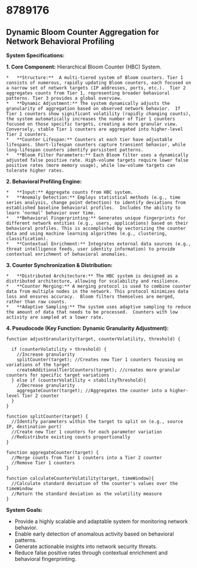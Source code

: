 # 8789176

## Dynamic Bloom Counter Aggregation for Network Behavioral Profiling

**System Specifications:**

**1. Core Component:** Hierarchical Bloom Counter (HBC) System.

    *   **Structure:**  A multi-tiered system of Bloom counters. Tier 1 consists of numerous, rapidly updating Bloom counters, each focused on a narrow set of network targets (IP addresses, ports, etc.).  Tier 2 aggregates counts from Tier 1, representing broader behavioral patterns. Tier 3 provides a global overview.
    *   **Dynamic Adjustment:** The system dynamically adjusts the granularity of aggregation based on observed network behavior.  If Tier 1 counters show significant volatility (rapidly changing counts), the system automatically increases the number of Tier 1 counters focused on those specific targets, creating a more granular view. Conversely, stable Tier 1 counters are aggregated into higher-level Tier 2 counters.
    *   **Counter Lifespan:** Counters at each tier have adjustable lifespans. Short-lifespan counters capture transient behavior, while long-lifespan counters identify persistent patterns.
    *   **Bloom Filter Parameters:** Each Bloom filter uses a dynamically adjusted false positive rate. High-volume targets require lower false positive rates (more memory usage), while low-volume targets can tolerate higher rates.

**2. Behavioral Profiling Engine:**

    *   **Input:** Aggregate counts from HBC system.
    *   **Anomaly Detection:** Employs statistical methods (e.g., time series analysis, change point detection) to identify deviations from established baseline behavioral profiles.  Includes the ability to learn ‘normal’ behavior over time.
    *   **Behavioral Fingerprinting:** Generates unique fingerprints for different network entities (e.g., users, applications) based on their behavioral profiles. This is accomplished by vectorizing the counter data and using machine learning algorithms (e.g., clustering, classification).
    *   **Contextual Enrichment:** Integrates external data sources (e.g., threat intelligence feeds, user identity information) to provide contextual enrichment of behavioral anomalies.

**3.  Counter Synchronization & Distribution:**

    *   **Distributed Architecture:** The HBC system is designed as a distributed architecture, allowing for scalability and resilience.
    *   **Counter Merging:** A merging protocol is used to combine counter data from multiple nodes in the network. This protocol minimizes data loss and ensures accuracy.  Bloom filters themselves are merged, rather than raw counts.
    *   **Adaptive Sampling:** The system uses adaptive sampling to reduce the amount of data that needs to be processed.  Counters with low activity are sampled at a lower rate.

**4. Pseudocode (Key Function: Dynamic Granularity Adjustment):**

```pseudocode
function adjustGranularity(target, counterVolatility, threshold) {

  if (counterVolatility > threshold) {
    //Increase granularity
    splitCounter(target); //Creates new Tier 1 counters focusing on variations of the target
    createAdditionalTier1Counters(target); //creates more granular counters for specific target variations
  } else if (counterVolatility < stabilityThreshold){
    //Decrease granularity
    aggregateCounter(target); //Aggregates the counter into a higher-level Tier 2 counter
  }
}

function splitCounter(target) {
  //Identify parameters within the target to split on (e.g., source IP, destination port)
  //Create new Tier 1 counters for each parameter variation
  //Redistribute existing counts proportionally
}

function aggregateCounter(target) {
  //Merge counts from Tier 1 counters into a Tier 2 counter
  //Remove Tier 1 counters
}

function calculateCounterVolatility(target, timeWindow){
  //Calculate standard deviation of the counter's values over the timeWindow
  //Return the standard deviation as the volatility measure
}

```

**System Goals:**

*   Provide a highly scalable and adaptable system for monitoring network behavior.
*   Enable early detection of anomalous activity based on behavioral patterns.
*   Generate actionable insights into network security threats.
*   Reduce false positive rates through contextual enrichment and behavioral fingerprinting.